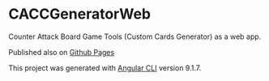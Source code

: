 # CACCGeneratorWeb
Counter Attack Board Game Tools (Custom Cards Generator) as a web app.

Published also on [Github Pages](https://kkoripl.github.io/CACCGeneratorWeb)

This project was generated with [Angular CLI](https://github.com/angular/angular-cli) version 9.1.7.

